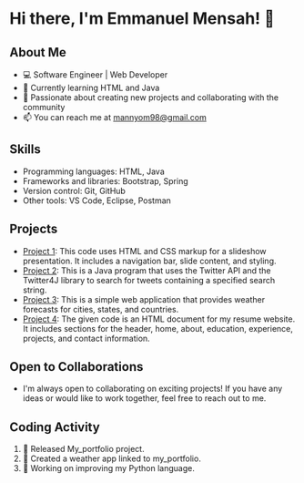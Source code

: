 # Hi there, I'm Emmanuel Mensah! 👋

## About Me
- 💻 Software Engineer | Web Developer
- 🌱 Currently learning HTML and Java
- 🔭 Passionate about creating new projects and collaborating with the community
- 📫 You can reach me at mannyom98@gmail.com

## Skills
- Programming languages: HTML, Java
- Frameworks and libraries: Bootstrap, Spring
- Version control: Git, GitHub
- Other tools: VS Code, Eclipse, Postman

## Projects
- [Project 1](https://github.com/Younghost1/Presentation-Using-HTML): This code uses HTML and CSS markup for a slideshow presentation. It includes a navigation bar, slide content, and styling.
- [Project 2](https://github.com/Younghost1/Test_Twitter): This is a Java program that uses the Twitter API and the Twitter4J library to search for tweets containing a specified search string.
- [Project 3](https://github.com/Younghost1/Weather-Forecast-App): This is a simple web application that provides weather forecasts for cities, states, and countries.
- [Project 4](https://github.com/Younghost1/My_Portfolio): The given code is an HTML document for my resume website. It includes sections for the header, home, about, education, experience, projects, and contact information.

## Open to Collaborations
- I'm always open to collaborating on exciting projects! If you have any ideas or would like to work together, feel free to reach out to me.


<!-- Additional sections -->

## Coding Activity
<!--START_SECTION:activity-->
1. 🎉 Released My_portfolio project.
2. 📝 Created a weather app linked to my_portfolio.
3. 🚧 Working on improving my Python language.
<!--END_SECTION:activity-->





